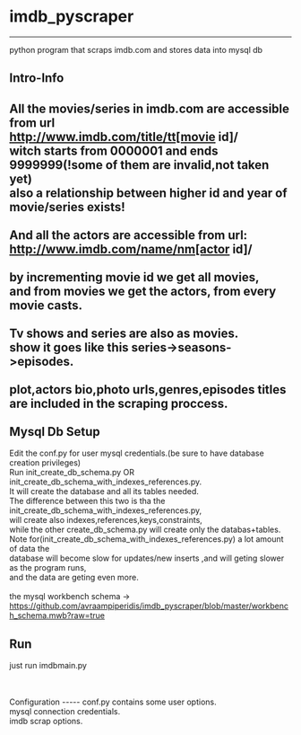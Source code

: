 # imdb_pyscraper
-------------

python program that scraps imdb.com and stores data into mysql db

Intro-Info
-----

All the movies/series in imdb.com are accessible from url <br>
http://www.imdb.com/title/tt[movie id]/<br>
witch starts from 0000001 and ends 9999999(!some of them are invalid,not taken yet)<br>
also a relationship between higher id and year of movie/series exists!
<br>
<br>
And all the actors are accessible from url:
http://www.imdb.com/name/nm[actor id]/
<br>
<br>
by incrementing movie id we get all movies,<br>
and from movies we get the actors, from every movie casts. <br>
<br>
Tv shows and series are also as movies.<br>
show it goes like this series->seasons->episodes.
<br>
<br>
plot,actors bio,photo urls,genres,episodes titles are included in the scraping proccess.
<br>
<br>
Mysql Db Setup
-----
Edit the conf.py for user mysql credentials.(be sure to have database creation privileges)<br>
Run init_create_db_schema.py OR init_create_db_schema_with_indexes_references.py.<br>
It will create the database and all its tables needed.<br>
The difference between this two is tha the init_create_db_schema_with_indexes_references.py,<br>
will create also indexes,references,keys,constraints,<br>
while the other create_db_schema.py will create only the databas+tables.<br>
Note for(init_create_db_schema_with_indexes_references.py) a lot amount of data the <br>
database will become slow for updates/new inserts ,and will geting slower as the program runs,<br>
and the data are geting even more.<br>
<br>
the mysql workbench schema -> https://github.com/avraampiperidis/imdb_pyscraper/blob/master/workbench_schema.mwb?raw=true

Run
-----
just run imdbmain.py


<br>
<br>
Configuration
-----
conf.py contains some user options.<br>
mysql connection credentials.<br>
imdb scrap options.



